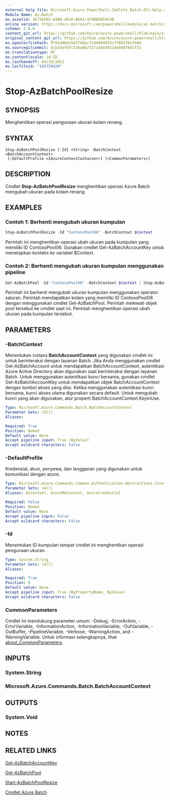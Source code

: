 ```yaml
---
external help file: Microsoft.Azure.PowerShell.Cmdlets.Batch.dll-Help.xml
Module Name: Az.Batch
ms.assetid: 3E736E85-0488-4D10-BEA1-4F9B8DA54C4B
online version: https://docs.microsoft.com/powershell/module/az.batch/stop-azbatchpoolresize
schema: 2.0.0
content_git_url: https://github.com/Azure/azure-powershell/blob/main/src/Batch/Batch/help/Stop-AzBatchPoolResize.md
original_content_git_url: https://github.com/Azure/azure-powershell/blob/main/src/Batch/Batch/help/Stop-AzBatchPoolResize.md
ms.openlocfilehash: 9f01ddbdc5d7fddacf1d4804953c7f683f6e7b08
ms.sourcegitcommit: dcb33efdfc53ba0b2f271e883021de84878d1f31
ms.translationtype: MT
ms.contentlocale: id-ID
ms.lasthandoff: 04/18/2022
ms.locfileid: "142750420"
---
```

# Stop-AzBatchPoolResize

## SYNOPSIS
Menghentikan operasi pengunaan ukuran kolam renang.

## SYNTAX

```
Stop-AzBatchPoolResize [-Id] <String> -BatchContext <BatchAccountContext>
 [-DefaultProfile <IAzureContextContainer>] [<CommonParameters>]
```

## DESCRIPTION
Cmdlet **Stop-AzBatchPoolResize** menghentikan operasi Azure Batch mengubah ukuran pada kolam renang.

## EXAMPLES

### Contoh 1: Berhenti mengubah ukuran kumpulan
```powershell
Stop-AzBatchPoolResize -Id "ContosoPool06" -BatchContext $Context
```

Perintah ini menghentikan operasi ubah ukuran pada kumpulan yang memiliki ID ContosoPool06.
Gunakan cmdlet Get-AzBatchAccountKey untuk menetapkan konteks ke variabel $Context.

### Contoh 2: Berhenti mengubah ukuran kumpulan menggunakan pipeline
```powershell
Get-AzBatchPool -Id "ContosoPool06" -BatchContext $Context | Stop-AzBatchPoolResize -BatchContext $Context
```

Perintah ini berhenti mengubah ukuran kumpulan menggunakan operator saluran.
Perintah mendapatkan kolam yang memiliki ID ContosoPool06 dengan menggunakan cmdlet Get-AzBatchPool.
Perintah melewati objek pool tersebut ke cmdlet saat ini.
Perintah menghentikan operasi ubah ukuran pada kumpulan tersebut.

## PARAMETERS

### -BatchContext
Menentukan instans **BatchAccountContext** yang digunakan cmdlet ini untuk berinteraksi dengan layanan Batch.
Jika Anda menggunakan cmdlet Get-AzBatchAccount untuk mendapatkan BatchAccountContext, autentikasi Azure Active Directory akan digunakan saat berinteraksi dengan layanan Batch. Untuk menggunakan autentikasi kunci bersama, gunakan cmdlet Get-AzBatchAccountKey untuk mendapatkan objek BatchAccountContext dengan tombol akses yang diisi. Ketika menggunakan autentikasi kunci bersama, kunci akses utama digunakan secara default. Untuk mengubah kunci yang akan digunakan, atur properti BatchAccountContext.KeyInUse.

```yaml
Type: Microsoft.Azure.Commands.Batch.BatchAccountContext
Parameter Sets: (All)
Aliases:

Required: True
Position: Named
Default value: None
Accept pipeline input: True (ByValue)
Accept wildcard characters: False
```

### -DefaultProfile
Kredensial, akun, penyewa, dan langganan yang digunakan untuk komunikasi dengan azure.

```yaml
Type: Microsoft.Azure.Commands.Common.Authentication.Abstractions.Core.IAzureContextContainer
Parameter Sets: (All)
Aliases: AzContext, AzureRmContext, AzureCredential

Required: False
Position: Named
Default value: None
Accept pipeline input: False
Accept wildcard characters: False
```

### -Id
Menentukan ID kumpulan tempat cmdlet ini menghentikan operasi pengunaan ukuran.

```yaml
Type: System.String
Parameter Sets: (All)
Aliases:

Required: True
Position: 0
Default value: None
Accept pipeline input: True (ByPropertyName, ByValue)
Accept wildcard characters: False
```

### CommonParameters
Cmdlet ini mendukung parameter umum: -Debug, -ErrorAction, -ErrorVariable, -InformationAction, -InformationVariable, -OutVariable, -OutBuffer, -PipelineVariable, -Verbose, -WarningAction, and -WarningVariable. Untuk informasi selengkapnya, lihat [about_CommonParameters](http://go.microsoft.com/fwlink/?LinkID=113216).

## INPUTS

### System.String

### Microsoft.Azure.Commands.Batch.BatchAccountContext

## OUTPUTS

### System.Void

## NOTES

## RELATED LINKS

[Get-AzBatchAccountKey](./Get-AzBatchAccountKey.md)

[Get-AzBatchPool](./Get-AzBatchPool.md)

[Start-AzBatchPoolResize](./Start-AzBatchPoolResize.md)

[Cmdlet Azure Batch](/powershell/module/Az.Batch/)
